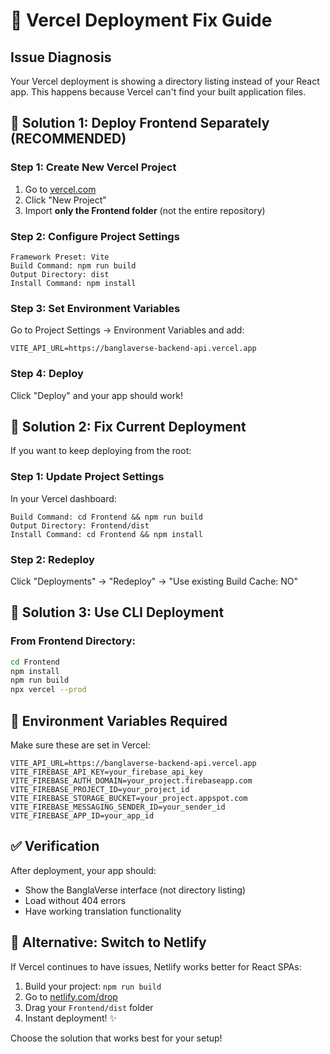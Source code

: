 # 🔧 Vercel Deployment Fix Guide

## Issue Diagnosis
Your Vercel deployment is showing a directory listing instead of your React app. This happens because Vercel can't find your built application files.

## 🎯 Solution 1: Deploy Frontend Separately (RECOMMENDED)

### Step 1: Create New Vercel Project
1. Go to [vercel.com](https://vercel.com)
2. Click "New Project"
3. Import **only the Frontend folder** (not the entire repository)

### Step 2: Configure Project Settings
```
Framework Preset: Vite
Build Command: npm run build
Output Directory: dist
Install Command: npm install
```

### Step 3: Set Environment Variables
Go to Project Settings → Environment Variables and add:
```
VITE_API_URL=https://banglaverse-backend-api.vercel.app
```

### Step 4: Deploy
Click "Deploy" and your app should work!

## 🎯 Solution 2: Fix Current Deployment

If you want to keep deploying from the root:

### Step 1: Update Project Settings
In your Vercel dashboard:
```
Build Command: cd Frontend && npm run build
Output Directory: Frontend/dist
Install Command: cd Frontend && npm install
```

### Step 2: Redeploy
Click "Deployments" → "Redeploy" → "Use existing Build Cache: NO"

## 🎯 Solution 3: Use CLI Deployment

### From Frontend Directory:
```bash
cd Frontend
npm install
npm run build
npx vercel --prod
```

## 🚨 Environment Variables Required

Make sure these are set in Vercel:
```
VITE_API_URL=https://banglaverse-backend-api.vercel.app
VITE_FIREBASE_API_KEY=your_firebase_api_key
VITE_FIREBASE_AUTH_DOMAIN=your_project.firebaseapp.com
VITE_FIREBASE_PROJECT_ID=your_project_id
VITE_FIREBASE_STORAGE_BUCKET=your_project.appspot.com
VITE_FIREBASE_MESSAGING_SENDER_ID=your_sender_id
VITE_FIREBASE_APP_ID=your_app_id
```

## ✅ Verification

After deployment, your app should:
- Show the BanglaVerse interface (not directory listing)
- Load without 404 errors
- Have working translation functionality

## 🔄 Alternative: Switch to Netlify

If Vercel continues to have issues, Netlify works better for React SPAs:

1. Build your project: `npm run build`
2. Go to [netlify.com/drop](https://app.netlify.com/drop)
3. Drag your `Frontend/dist` folder
4. Instant deployment! ✨

Choose the solution that works best for your setup!
